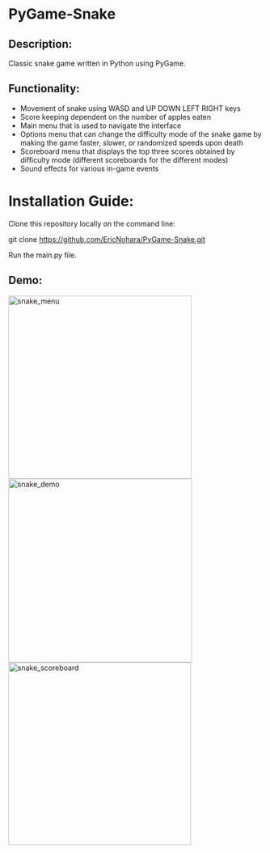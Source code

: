 ﻿# PyGame-Snake

## Description:
Classic snake game written in Python using PyGame.

## Functionality:
* Movement of snake using WASD and UP DOWN LEFT RIGHT keys
* Score keeping dependent on the number of apples eaten
* Main menu that is used to navigate the interface
* Options menu that can change the difficulty mode of the snake game by making the game faster, slower, or randomized speeds upon death
* Scoreboard menu that displays the top three scores obtained by difficulty mode (different scoreboards for the different modes)
* Sound effects for various in-game events

# Installation Guide:
Clone this repository locally on the command line:

git clone https://github.com/EricNohara/PyGame-Snake.git

Run the main.py file.

## Demo:

<img width="362" alt="snake_menu" src="https://github.com/EricNohara/PyGame-Snake/assets/123284198/1c344933-5c15-4009-9e8e-2e2691865bf6">

<img width="363" alt="snake_demo" src="https://github.com/EricNohara/PyGame-Snake/assets/123284198/f570afe8-86c6-4d0a-9aea-312d49cf9f4c">

<img width="361" alt="snake_scoreboard" src="https://github.com/EricNohara/PyGame-Snake/assets/123284198/6ac521fe-561c-49f8-9695-020d711c89e7">
